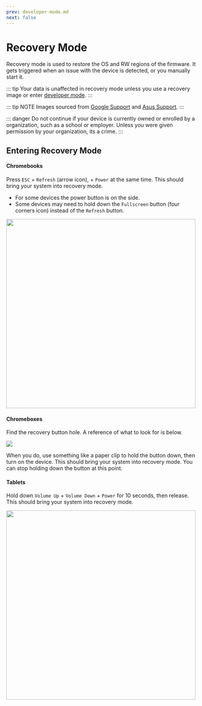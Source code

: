 ```yaml
---
prev: developer-mode.md
next: false
---
```

# Recovery Mode

Recovery mode is used to restore the OS and RW regions of the firmware. It gets triggered when an issue with the device is detected, or you manually start it.

::: tip
Your data is unaffected in recovery mode unless you use a recovery image or enter [developer mode](entering-developer-mode.html).
:::

::: tip NOTE
Images sourced from [Google Support](https://support.google.com/chrome/a/answer/1360642?sjid=16957732159917599441-NC#chromebox&zippy=%2Cwipe-a-chromebox) and [Asus Support](https://www.asus.com/support/FAQ/1039185/).
:::

::: danger
Do not continue if your device is currently owned or enrolled by a organization, such as a school or employer. Unless you were given permission by your organization, its a crime.
::: 

## Entering Recovery Mode

#### Chromebooks

Press `ESC` + `Refresh` (arrow icon), + `Power` at the same time. This should bring your system into recovery mode.
- For some devices the power button is on the side.
- Some devices may need to hold down the `Fullscreen` button (four corners icon) instead of the `Refresh` button.

<img src="/recovery/recovery-keyboard-hint.png" width=500>

#### Chromeboxes

Find the recovery button hole. A reference of what to look for is below.

<img src="/recovery/recovery-chromebox-hint.png">

When you do, use something like a paper clip to hold the button down, then turn on the device. This should bring your system into recovery mode.
You can stop holding down the button at this point.

#### Tablets

Hold down `Volume Up` + `Volume Down` + `Power` for 10 seconds, then release. This should bring your system into recovery mode.

<img src="/recovery/recovery-tablet-hint.png" width=500>

